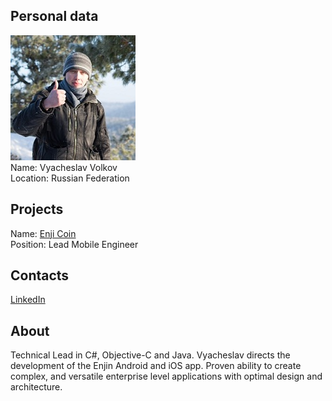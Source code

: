 ## Personal data
![vyacheslav volkov photo](photo/vyacheslav_volkov.jpg)  
Name:   Vyacheslav Volkov  
Location: Russian Federation        
## Projects 
Name: [Enji Coin](../projects/enji_coin.md)  
Position: Lead Mobile Engineer    
## Contacts
[LinkedIn](https://www.linkedin.com/in/vyacheslav-volkov-075b2b80/)    
## About
Technical Lead in C#, Objective-C and Java. Vyacheslav directs the development of the Enjin Android and iOS app. Proven ability to create complex, and versatile enterprise level applications with optimal design and architecture.
